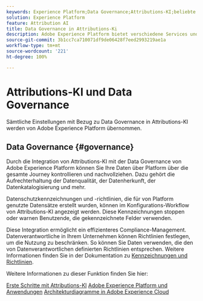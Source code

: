 ```yaml
---
keywords: Experience Platform;Data Governance;Attributions-KI;beliebte Themen
solution: Experience Platform
feature: Attribution AI
title: Data Governance in Attributions-Ki
description: Adobe Experience Platform bietet verschiedene Services und Tools, mit denen Sie Ihre erfassten Erlebnisdaten gemäß Ihren Geschäftspraktiken, Ihren rechtlichen Verpflichtungen und Ihrem Entwicklungsprozess sicher steuern können.
source-git-commit: 3b1cc7ca710071df9de06428f7eed2993219ae1a
workflow-type: tm+mt
source-wordcount: '221'
ht-degree: 100%

---
```


# Attributions-KI und Data Governance

Sämtliche Einstellungen mit Bezug zu Data Governance in Attributions-KI werden von Adobe Experience Platform übernommen.

## Data Governance {#governance}

Durch die Integration von Attributions-KI mit der Data Governance von Adobe Experience Platform können Sie Ihre Daten über Platform über die gesamte Journey kontrollieren und nachvollziehen. Dazu gehört die Aufrechterhaltung der Datenqualität, der Datenherkunft, der Datenkatalogisierung und mehr.

Datenschutzkennzeichnungen und -richtlinien, die für von Platform genutzte Datensätze erstellt wurden, können im Konfigurations-Workflow von Attributions-KI angezeigt werden. Diese Kennzeichnungen stoppen oder warnen Benutzende, die gekennzeichnete Felder verwenden.

Diese Integration ermöglicht ein effizienteres Compliance-Management. Datenverantwortliche in Ihrem Unternehmen können Richtlinien festlegen, um die Nutzung zu beschränken. So können Sie Daten verwenden, die den von Datenverantwortlichen definierten Richtlinien entsprechen. Weitere Informationen finden Sie in der Dokumentation zu [Kennzeichnungen und Richtlinien](https://experienceleague.adobe.com/docs/analytics-platform/using/cja-dataviews/data-governance.html?lang=de).

Weitere Informationen zu dieser Funktion finden Sie hier:

[Erste Schritte mit Attributions-KI](../../attribution-ai/getting-started.md)
[Adobe Experience Platform und Anwendungen](https://experienceleague.adobe.com/docs/blueprints-learn/architecture/architecture-overview/platform-applications.html?lang=de)
[Architekturdiagramme in Adobe Experience Cloud](https://experienceleague.adobe.com/docs/blueprints-learn/architecture/architecture-overview/experience-cloud.html?lang=de)

